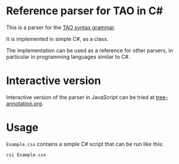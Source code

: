 # Reference parser for TAO in C#

This is a parser for the [TAO syntax grammar](https://www.tree-annotation.org/#grammar).

It is implemented in simple C#, as a class.

The implementation can be used as a reference for other parsers, in particular in programming languages similar to C#.

# Interactive version

Interactive version of the parser in JavaScript can be tried at [tree-annotation.org](https://tree-annotation.org/parser.html).

# Usage

`Example.csx` contains a simple C# script that can be run like this:

```
csi Example.csx
```